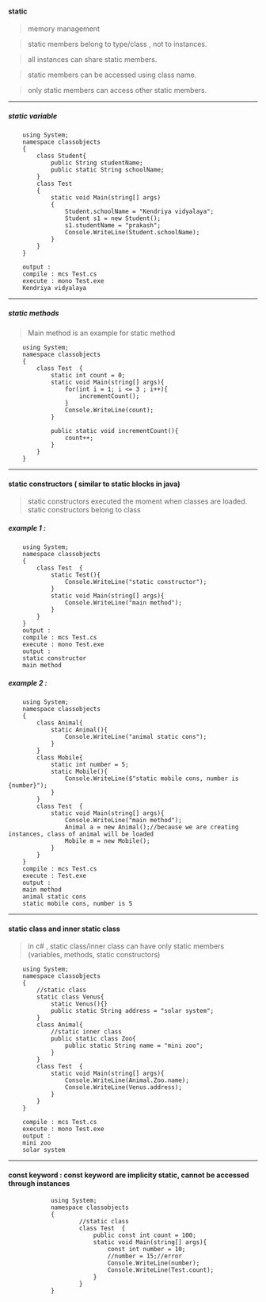 #### static
> memory management

> static members belong to type/class , not to instances.

> all instances can share static members.

> static members can be accessed using class name.

> only static members can access other static members.

---

##### static variable  
        
        using System;  
        namespace classobjects  
        {       
            class Student{
                public String studentName;
                public static String schoolName;
            }                    
            class Test  
            {              
                static void Main(string[] args)  
                {                  
                    Student.schoolName = "Kendriya vidyalaya";
                    Student s1 = new Student();
                    s1.studentName = "prakash";
                    Console.WriteLine(Student.schoolName);     
                }              
            }  
        }
        
        output : 
        compile : mcs Test.cs
        execute : mono Test.exe
        Kendriya vidyalaya

---

##### static methods        
> Main method is an example for static method


        using System;  
        namespace classobjects  
        {                               
            class Test  {
                static int count = 0;              
                static void Main(string[] args){                                  
                    for(int i = 1; i <= 3 ; i++){
                        incrementCount();
                    }
                    Console.WriteLine(count);                                
                }     

                public static void incrementCount(){
                    count++;
                }
            }  
        }  
        
        
---

#### static constructors ( similar to static blocks in java)
> static constructors executed the moment when classes are loaded. 
> static constructors belong to class

##### example 1 :
        using System;  
        namespace classobjects  
        {                               
            class Test  {
                static Test(){
                    Console.WriteLine("static constructor");
                }            
                static void Main(string[] args){                                  
                    Console.WriteLine("main method");
                }     
            }  
        }
        output : 
        compile : mcs Test.cs
        execute : mono Test.exe
        output : 
        static constructor
        main method

##### example 2 :
        using System;  
        namespace classobjects  
        { 
            class Animal{
                static Animal(){
                    Console.WriteLine("animal static cons");
                }
            }   
            class Mobile{
                static int number = 5;
                static Mobile(){
                    Console.WriteLine($"static mobile cons, number is {number}");
                }
            }                           
            class Test  {                        
                static void Main(string[] args){                                                  
                    Console.WriteLine("main method");
                    Animal a = new Animal();//because we are creating instances, class of animal will be loaded
                    Mobile m = new Mobile();
                }     
            }  
        }  
        compile : mcs Test.cs
        execute : Test.exe        
        output : 
        main method
        animal static cons
        static mobile cons, number is 5
        
---

#### static class and inner static class
>  in c# , static class/inner class can have only static members (variables, methods, static constructors)

        using System;  
        namespace classobjects  
        { 
            //static class
            static class Venus{
                static Venus(){}
                public static String address = "solar system";
            }
            class Animal{
                //static inner class
                public static class Zoo{
                    public static String name = "mini zoo";
                } 
            }             
            class Test  {                                    
                static void Main(string[] args){                                                                  
                    Console.WriteLine(Animal.Zoo.name);       
                    Console.WriteLine(Venus.address);      
                }     
            }  
        }  
        
        compile : mcs Test.cs
        execute : mono Test.exe
        output : 
        mini zoo
        solar system
        
---
#### const keyword : const keyword are implicity static, cannot be accessed through instances
                using System;  
                namespace classobjects  
                { 
                        //static class                             
                        class Test  {  
                            public const int count = 100;                                 
                            static void Main(string[] args){                                                                  
                                const int number = 10;
                                //number = 15;//error
                                Console.WriteLine(number);                
                                Console.WriteLine(Test.count);
                            }     
                        }  
                }  

